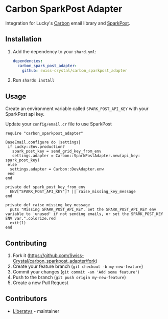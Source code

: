 # Carbon SparkPost Adapter

Integration for Lucky's [Carbon](https://github.com/luckyframework/carbon) email library and [SparkPost](https://sparkpost.com.com).

## Installation

1. Add the dependency to your `shard.yml`:

   ```yaml
   dependencies:
     carbon_spark_post_adapter:
       github: swiss-crystal/carbon_sparkpost_adapter
   ```

2. Run `shards install`

## Usage

Create an environment variable called `SPARK_POST_API_KEY` with your SparkPost api key.

Update your `config/email.cr` file to use SparkPost

```crystal
require "carbon_sparkpost_adapter"

BaseEmail.configure do |settings|
 if Lucky::Env.production?
   spark_post_key = send_grid_key_from_env
   settings.adapter = Carbon::SparkPostAdapter.new(api_key: spark_post_key)
 else
  settings.adapter = Carbon::DevAdapter.enw
 end
end

private def spark_post_key_from_env
  ENV["SPARK_POST_API_KEY"]? || raise_missing_key_message
end

private def raise_missing_key_message
  puts "Missing SPARK_POST_API_KEY. Set the SPARK_POST_API_KEY env variable to 'unused' if not sending emails, or set the SPARK_POST_KEY ENV var.".colorize.red
  exit(1)
end
```

## Contributing

1. Fork it (<https://github.com/Swiss-Crystal/carbon_sparkpost_adapter/fork>)
2. Create your feature branch (`git checkout -b my-new-feature`)
3. Commit your changes (`git commit -am 'Add some feature'`)
4. Push to the branch (`git push origin my-new-feature`)
5. Create a new Pull Request

## Contributors

- [Liberatys](https://github.com/Liberatys) - maintainer
